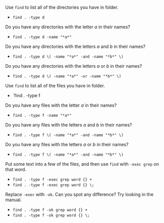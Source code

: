 Use `find` to list all of the directories you have in folder.

* `find . -type d`

Do you have any directories with the letter _a_ in their names?

* `find . -type d -name "*a*"`

Do you have any directories with the letters _a_ and _b_ in their names?

* `find . -type d \( -name "*a*" -and -name "*b*" \)`

Do you have any directories with the letters _a_ or _b_ in their names?

* `find . -type d \( -name "*a*" -or -name "*b*" \)`


Use `find` to list all of the files you have in folder.

* `find . -type f 

Do you have any files with the letter _a_ in their names?

* `find . -type f -name "*a*"`
 
Do you have any files with the letters _a_ and _b_ in their names?

* `find . -type f \( -name "*a*" -and -name "*b*" \)`

Do you have any files with the letters _a_ or _b_ in their names?

* `find . -type f \( -name "*a*" -and -name "*b*" \)`

Put some text into a few of the files, and then use `find` with `-exec grep` on that word.

* `find . -type f -exec grep word {} +`
* `find . -type f -exec grep word {} \;`

Replace `-exec` with `-ok`. Can you spot any difference? Try looking in the manual.

* `find . -type f -ok grep word {} +`
* `find . -type f -ok grep word {} \;`
